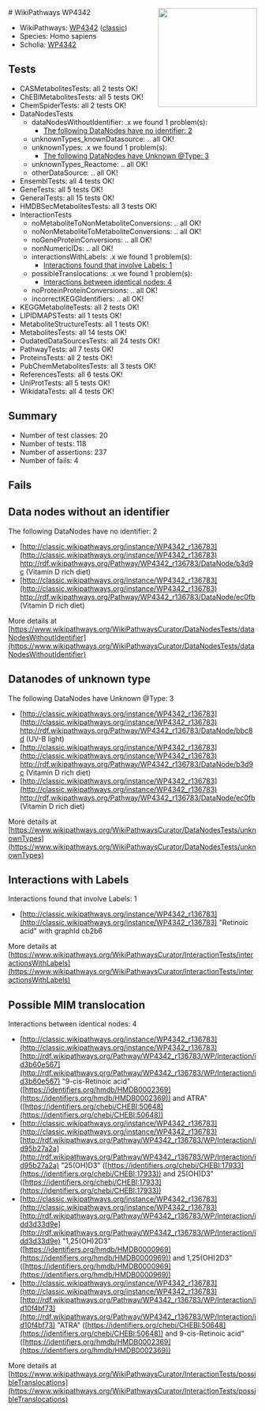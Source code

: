 <img style="float: right; width: 200px" src="https://upload.wikimedia.org/wikipedia/commons/thumb/8/83/Wplogo_with_text_500.png/640px-Wplogo_with_text_500.png" />
# WikiPathways WP4342

* WikiPathways: [WP4342](https://wikipathways.org/pathways/WP4342) ([classic](https://classic.wikipathways.org/instance/WP4342))
* Species: Homo sapiens
* Scholia: [WP4342](https://scholia.toolforge.org/wikipathways/WP4342)
## Tests
* CASMetabolitesTests: all 2 tests OK!
* ChEBIMetabolitesTests: all 5 tests OK!
* ChemSpiderTests: all 2 tests OK!
* DataNodesTests
    * dataNodesWithoutIdentifier: .x we found 1 problem(s):
        * [The following DataNodes have no identifier: 2](#d2d32fa1)
    * unknownTypes_knownDatasource: .. all OK!
    * unknownTypes: .x we found 1 problem(s):
        * [The following DataNodes have Unknown @Type: 3](#839973e1)
    * unknownTypes_Reactome: .. all OK!
    * otherDataSource: .. all OK!
* EnsemblTests: all 4 tests OK!
* GeneTests: all 5 tests OK!
* GeneralTests: all 15 tests OK!
* HMDBSecMetabolitesTests: all 3 tests OK!
* InteractionTests
    * noMetaboliteToNonMetaboliteConversions: .. all OK!
    * noNonMetaboliteToMetaboliteConversions: .. all OK!
    * noGeneProteinConversions: .. all OK!
    * nonNumericIDs: .. all OK!
    * interactionsWithLabels: .x we found 1 problem(s):
        * [Interactions found that involve Labels: 1](#630d2678)
    * possibleTranslocations: .x we found 1 problem(s):
        * [Interactions between identical nodes: 4](#1c118209)
    * noProteinProteinConversions: .. all OK!
    * incorrectKEGGIdentifiers: .. all OK!
* KEGGMetaboliteTests: all 2 tests OK!
* LIPIDMAPSTests: all 1 tests OK!
* MetaboliteStructureTests: all 1 tests OK!
* MetabolitesTests: all 14 tests OK!
* OudatedDataSourcesTests: all 24 tests OK!
* PathwayTests: all 7 tests OK!
* ProteinsTests: all 2 tests OK!
* PubChemMetabolitesTests: all 3 tests OK!
* ReferencesTests: all 6 tests OK!
* UniProtTests: all 5 tests OK!
* WikidataTests: all 4 tests OK!


## Summary

* Number of test classes: 20
* Number of tests: 118
* Number of assertions: 237
* Number of fails: 4

## Fails

<a name="d2d32fa1" />

## Data nodes without an identifier

The following DataNodes have no identifier: 2

* [http://classic.wikipathways.org/instance/WP4342_r136783](http://classic.wikipathways.org/instance/WP4342_r136783) http://rdf.wikipathways.org/Pathway/WP4342_r136783/DataNode/b3d9c (Vitamin D
rich diet)
* [http://classic.wikipathways.org/instance/WP4342_r136783](http://classic.wikipathways.org/instance/WP4342_r136783) http://rdf.wikipathways.org/Pathway/WP4342_r136783/DataNode/ec0fb (Vitamin D
rich diet)


More details at [https://www.wikipathways.org/WikiPathwaysCurator/DataNodesTests/dataNodesWithoutIdentifier](https://www.wikipathways.org/WikiPathwaysCurator/DataNodesTests/dataNodesWithoutIdentifier)

<a name="839973e1" />

## Datanodes of unknown type

The following DataNodes have Unknown @Type: 3

* [http://classic.wikipathways.org/instance/WP4342_r136783](http://classic.wikipathways.org/instance/WP4342_r136783) http://rdf.wikipathways.org/Pathway/WP4342_r136783/DataNode/bbc8d (UV-B light)
* [http://classic.wikipathways.org/instance/WP4342_r136783](http://classic.wikipathways.org/instance/WP4342_r136783) http://rdf.wikipathways.org/Pathway/WP4342_r136783/DataNode/b3d9c (Vitamin D
rich diet)
* [http://classic.wikipathways.org/instance/WP4342_r136783](http://classic.wikipathways.org/instance/WP4342_r136783) http://rdf.wikipathways.org/Pathway/WP4342_r136783/DataNode/ec0fb (Vitamin D
rich diet)


More details at [https://www.wikipathways.org/WikiPathwaysCurator/DataNodesTests/unknownTypes](https://www.wikipathways.org/WikiPathwaysCurator/DataNodesTests/unknownTypes)

<a name="630d2678" />

## Interactions with Labels

Interactions found that involve Labels: 1

* [http://classic.wikipathways.org/instance/WP4342_r136783](http://classic.wikipathways.org/instance/WP4342_r136783) "Retinoic acid" with graphId cb2b6


More details at [https://www.wikipathways.org/WikiPathwaysCurator/InteractionTests/interactionsWithLabels](https://www.wikipathways.org/WikiPathwaysCurator/InteractionTests/interactionsWithLabels)

<a name="1c118209" />

## Possible MIM translocation

Interactions between identical nodes: 4

* [http://classic.wikipathways.org/instance/WP4342_r136783](http://classic.wikipathways.org/instance/WP4342_r136783) [http://rdf.wikipathways.org/Pathway/WP4342_r136783/WP/Interaction/id3b60e567](http://rdf.wikipathways.org/Pathway/WP4342_r136783/WP/Interaction/id3b60e567) "9-cis-Retinoic acid" ([https://identifiers.org/hmdb/HMDB0002369](https://identifiers.org/hmdb/HMDB0002369)) and 
ATRA" ([https://identifiers.org/chebi/CHEBI:50648](https://identifiers.org/chebi/CHEBI:50648))
* [http://classic.wikipathways.org/instance/WP4342_r136783](http://classic.wikipathways.org/instance/WP4342_r136783) [http://rdf.wikipathways.org/Pathway/WP4342_r136783/WP/Interaction/id95b27a2a](http://rdf.wikipathways.org/Pathway/WP4342_r136783/WP/Interaction/id95b27a2a) "25(OH)D3" ([https://identifiers.org/chebi/CHEBI:17933](https://identifiers.org/chebi/CHEBI:17933)) and 
25(OH)D3" ([https://identifiers.org/chebi/CHEBI:17933](https://identifiers.org/chebi/CHEBI:17933))
* [http://classic.wikipathways.org/instance/WP4342_r136783](http://classic.wikipathways.org/instance/WP4342_r136783) [http://rdf.wikipathways.org/Pathway/WP4342_r136783/WP/Interaction/idd3d33d9e](http://rdf.wikipathways.org/Pathway/WP4342_r136783/WP/Interaction/idd3d33d9e) "1,25(OH)2D3" ([https://identifiers.org/hmdb/HMDB0000969](https://identifiers.org/hmdb/HMDB0000969)) and 
1,25(OH)2D3" ([https://identifiers.org/hmdb/HMDB0000969](https://identifiers.org/hmdb/HMDB0000969))
* [http://classic.wikipathways.org/instance/WP4342_r136783](http://classic.wikipathways.org/instance/WP4342_r136783) [http://rdf.wikipathways.org/Pathway/WP4342_r136783/WP/Interaction/id10f4bf73](http://rdf.wikipathways.org/Pathway/WP4342_r136783/WP/Interaction/id10f4bf73) "ATRA" ([https://identifiers.org/chebi/CHEBI:50648](https://identifiers.org/chebi/CHEBI:50648)) and 
9-cis-Retinoic acid" ([https://identifiers.org/hmdb/HMDB0002369](https://identifiers.org/hmdb/HMDB0002369))


More details at [https://www.wikipathways.org/WikiPathwaysCurator/InteractionTests/possibleTranslocations](https://www.wikipathways.org/WikiPathwaysCurator/InteractionTests/possibleTranslocations)

